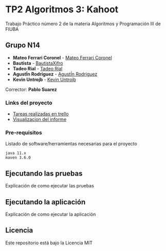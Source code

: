 # TP2 Algoritmos 3: Kahoot

Trabajo Práctico número 2 de la materia Algoritmos y Programación III de FIUBA

## Grupo N14

* **Mateo Ferrari Coronel** - [Mateo Ferrari Coronel](https://github.com/mateoferrari97)
* **Bautista** - [BautistaXifro](https://github.com/BautistaXifro)
* **Tadeo Rial** - [Tadeo Rial](https://github.com/TadeoRial)
* **AgustÍn Rodriguez** - [AgustÍn Rodriguez](https://github.com/chicho-98)
* **Kevin Untrojb** - [Kevin Untrojb](https://github.com/kevin-untrojb)

Corrector: **Pablo Suarez**
### Links del proyecto

 * [Tareas realizadas en trello](https://trello.com/tp2algo3)
 * [Visualizacion del informe](https://www.overleaf.com/read/bycdxrcvvgvh)


### Pre-requisitos

Listado de software/herramientas necesarias para el proyecto

```
java 11.x
maven 3.6.0

```

## Ejecutando las pruebas

Explicación de como ejecutar las pruebas

## Ejecutando la aplicación

Explicación de como ejecutar la aplicación

## Licencia

Este repositorio está bajo la Licencia MIT
